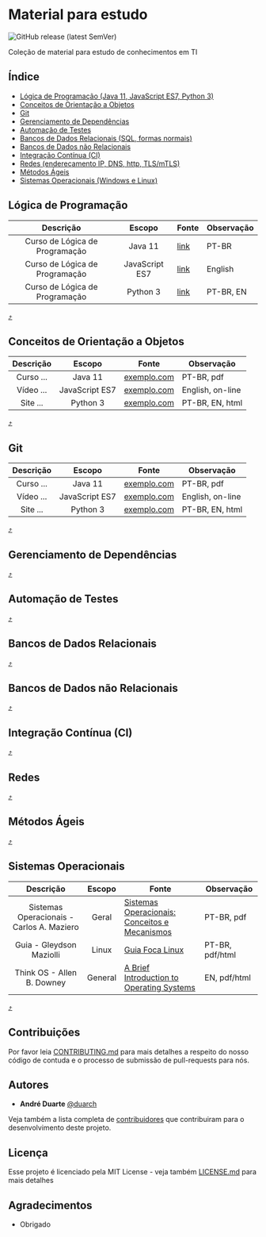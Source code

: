 # Material para estudo
![GitHub release (latest SemVer)](https://img.shields.io/github/v/release/duarch/proitec?sort=semver&style=flat-square)

Coleção de material para estudo de conhecimentos em TI 

## Índice

- [Lógica de Programação (Java 11, JavaScript ES7, Python 3)](#lógica-de-programação)
- [Conceitos de Orientação a Objetos](#conceitos-de-orientação-a-objetos)
- [Git](#git) 
- [Gerenciamento de Dependências](#gerenciamento-de-dependências) 
- [Automação de Testes](#automação-de-testes) 
- [Bancos de Dados Relacionais (SQL, formas normais)](#bancos-de-dados-relacionais)
- [Bancos de Dados não Relacionais](#bancos-de-dados-não-relacionais)
- [Integração Contínua (CI)](#integração-contínua-ci) 
- [Redes (endereçamento IP, DNS, http, TLS/mTLS)](#redes)
- [Métodos Ágeis](#métodos-ágeis) 
- [Sistemas Operacionais (Windows e Linux)](#sistemas-operacionais) 


## Lógica de Programação 

 Descrição  | Escopo |  Fonte | Observação 
:---: | :---: | --- | --- 
Curso de Lógica de Programação | Java 11 | [link](https://www.google.com)  | PT-BR 
Curso de Lógica de Programação | JavaScript ES7 | [link](https://www.google.com) | English 
Curso de Lógica de Programação |  Python 3 | [link](https://www.google.com)  | PT-BR, EN

[⤴️](#índice)
## Conceitos de Orientação a Objetos 

 Descrição  | Escopo |  Fonte | Observação 
:---: | :---: | --- | --- 
Curso ... | Java 11 | [exemplo.com](https://www.google.com)  | PT-BR, pdf
Vídeo ... | JavaScript ES7 | [exemplo.com](https://www.google.com) | English, on-line 
Site ... |  Python 3 | [exemplo.com](https://www.google.com)  | PT-BR, EN, html 

[⤴️](#índice)
## Git 

 Descrição  | Escopo |  Fonte | Observação 
:---: | :---: | --- | --- 
Curso ... | Java 11 | [exemplo.com](https://www.google.com)  | PT-BR, pdf
Vídeo ... | JavaScript ES7 | [exemplo.com](https://www.google.com) | English, on-line 
Site ... |  Python 3 | [exemplo.com](https://www.google.com)  | PT-BR, EN, html 

[⤴️](#índice)
## Gerenciamento de Dependências 

[⤴️](#índice)
## Automação de Testes 

[⤴️](#índice)
## Bancos de Dados Relacionais

[⤴️](#índice)
## Bancos de Dados não Relacionais

[⤴️](#índice)
## Integração Contínua (CI) 

[⤴️](#índice)
## Redes

[⤴️](#índice)
## Métodos Ágeis 

[⤴️](#índice)
## Sistemas Operacionais 

 Descrição  | Escopo |  Fonte | Observação 
:---: | :---: | --- | --- 
Sistemas Operacionais - Carlos A. Maziero | Geral | [Sistemas Operacionais: Conceitos e Mecanismos](http://wiki.inf.ufpr.br/maziero/lib/exe/fetch.php?media=socm:socm-livro.pdf)  | PT-BR, pdf
Guia - Gleydson Maziolli | Linux | [Guia Foca Linux](https://www.guiafoca.org/#download) | PT-BR, pdf/html 
Think OS - Allen B. Downey |  General | [A Brief Introduction to Operating Systems](http://www.greenteapress.com/thinkos/index.html) | EN, pdf/html 

[⤴️](#índice)




## Contribuições

Por favor leia [CONTRIBUTING.md](https://github.com/duarch/proitec/blob/master/CONTRIBUTING.md) para mais detalhes a respeito do nosso código de contuda e o processo de submissão de pull-requests para nós.
 

## Autores

* **André Duarte** [@duarch](https://github.com/duarch)

Veja também a lista completa de [contribuidores](https://github.com/duarch/proitec/contributors) que contribuiram para o desenvolvimento deste projeto.

## Licença

Esse projeto é licenciado pela MIT License - veja também [LICENSE.md](LICENSE.md) para mais detalhes

## Agradecimentos

* Obrigado


